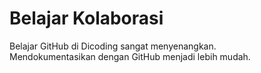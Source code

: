 # Belajar Kolaborasi
Belajar GitHub di Dicoding sangat menyenangkan. <br>
Mendokumentasikan dengan GitHub menjadi lebih mudah.
